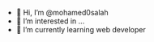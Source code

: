 - 👋 Hi, I’m @mohamed0salah
- 👀 I’m interested in ...
- 🌱 I’m currently learning web developer

<!---
mohamed0salah/mohamed0salah is a ✨ special ✨ repository because its `README.md` (this file) appears on your GitHub profile.
You can click the Preview link to take a look at your changes.
--->
